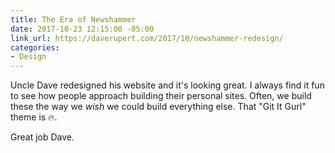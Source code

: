 ```yaml
---
title: The Era of Newshammer
date: 2017-10-23 12:15:00 -05:00
link_url: https://daverupert.com/2017/10/newshammer-redesign/
categories:
- Design
---
```


Uncle Dave redesigned his website and it's looking great. I always find it fun to see how people approach building their personal sites. Often, we build these the way we *wish* we could build everything else. That "Git It Gurl" theme is 🔥.

Great job Dave.
